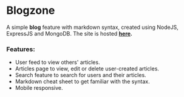 # Blogzone
A simple **blog** feature with markdown syntax, created using NodeJS, ExpressJS and MongoDB. The site is hosted **[here](https://blogzone.herokuapp.com/).**
### Features:
- User feed to view others' articles.
- Articles page to view, edit or delete user-created articles.
- Search feature to search for users and their articles.
- Markdown cheat sheet to get familiar with the syntax.
- Mobile responsive.
